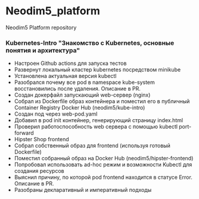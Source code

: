 # Neodim5_platform
Neodim5 Platform repository

### Kubernetes-Intro "Знакомство с Kubernetes, основные понятия и архитектура"
* Настроен Github actions для запуска тестов
* Развернут локальный кластер kubernetes посредством minikube
* Установлена актуальная версия kubectl
* Разобрался почему все pod в namespace kube-system восстановились после удаления. Описание в PR.
* Создан докерфайл запускающий web-сервер (nginx)
* Собрал из Dockerfile образ контейнера и поместил его в публичный Container Registry Docker Hub (neodim5/kube-intro)
* Создан под через web-pod.yaml
* Добавил в pod init контейнер, генерирующий страницу index.html
* Проверил работоспособность web сервера с помощью kubectl port-forward
* Hipster Shop frontend
* Собрал собственный образ для frontend (используя готовый Dockerfile)
* Поместил собранный образ на Docker Hub (neodim5/hipster-frontend)
* Попробовал использовать ad-hoc режим и возможности Kubectl для создания ресурсов
* Выяснил причину, по которой pod frontend находится в статусе Error. Описание в PR.
* Разобраны декларативный и императивный подходы
